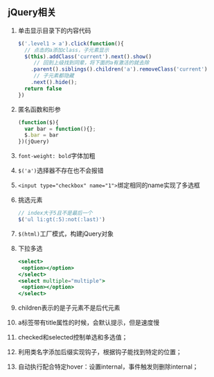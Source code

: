 ## jQuery相关

1. 单击显示目录下的内容代码

   ```javascript
   $('.level1 > a').click(function(){
     // 点击的a添加class，子元素显示
     $(this).addClass('current').next().show()
     	// 回到上级找到同辈，将下面的a有激活的就去除
       .parent().siblings().children('a').removeClass('current')
     	// 子元素都隐藏
       .next().hide();
     return false
   })
   ```

2. 匿名函数和形参

   ```javascript
   (function($){
     var bar = function(){};
     $.bar = bar
   })(jQuery)
   ```

3. `font-weight: bold`字体加粗

4. `$('a')`选择器不存在也不会报错

5. `<input type="checkbox" name="1">`绑定相同的name实现了多选框

6. 挑选元素

   ```javascript
   // index大于5且不是最后一个
   $('ul li:gt(:5):not(:last)')
   ```

7. `$(html)`工厂模式，构建jQuery对象

8. 下拉多选

   ```jsx
   <select>
   	<option></option>
   </select>
   <select multiple="multiple">
   	<option></option>
   </select>
   ```

9. children表示的是子元素不是后代元素

10. a标签带有title属性的时候，会默认提示，但是速度慢

11. checked和selected控制单选和多选值；

12. 利用类名字添加后缀实现钩子，根据钩子能找到特定的位置；

13. 自动执行配合特定hover：设置internal，事件触发则删除internal；